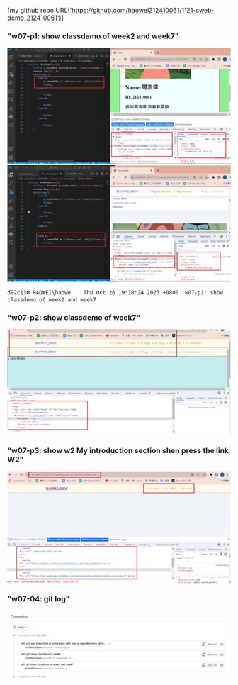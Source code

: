 [my github repo URL('https://github.com/haowei212410061/1121-sweb-demo-212410061')]

### "w07-p1: show classdemo of week2 and week7"
![](w07-p1-1.png)
![](w07-p1-2.png)

```
d92c130 HAOWEI\haowe    Thu Oct 26 19:18:24 2023 +0800  w07-p1: show classdemo of week2 and week7
```
### "w07-p2: show classdemo of week7"
![](w07-p2.png)


### "w07-p3: show w2 My introduction section shen press the link W2"


![](w07-p3.png)


### "w07-04: git log"
![](w07-p4.png)

